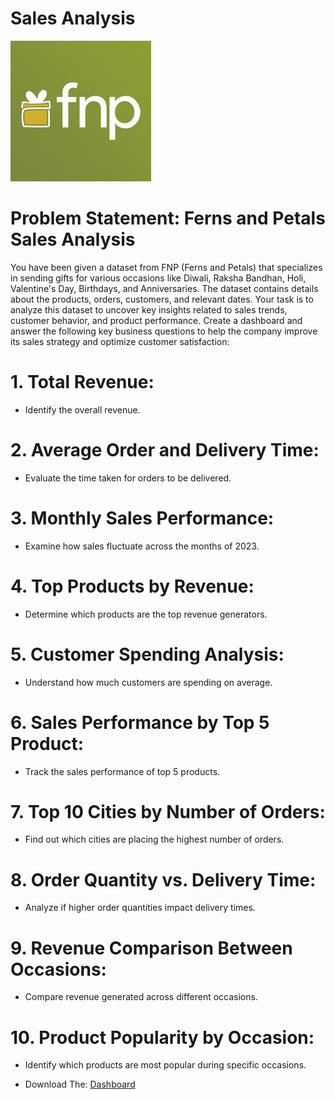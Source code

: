 # Sales Analysis 

![Ferns and Petalls](https://github.com/vkurra12/Excel_projects/blob/main/Sales_Analysis/download.jpeg)

# Problem Statement: Ferns and Petals Sales Analysis 
You have been given a dataset from FNP (Ferns and Petals) that specializes in sending gifts for 
various occasions like Diwali, Raksha Bandhan, Holi, Valentine's Day, Birthdays, and 
Anniversaries. The dataset contains details about the products, orders, customers, and relevant 
dates. Your task is to analyze this dataset to uncover key insights related to sales trends, customer 
behavior, and product performance. 
Create a dashboard and answer the following key business questions to help the company improve 
its sales strategy and optimize customer satisfaction:  

# 1. Total Revenue: 
 - Identify the overall revenue.
# 2. Average Order and Delivery Time:
 - Evaluate the time taken for orders to be delivered. 
# 3. Monthly Sales Performance: 
 - Examine how sales fluctuate across the months of 2023. 
# 4. Top Products by Revenue: 
 - Determine which products are the top revenue generators. 
# 5. Customer Spending Analysis: 
 - Understand how much customers are spending on average.  
# 6. Sales Performance by Top 5 Product:
 - Track the sales performance of top 5 products.  
# 7. Top 10 Cities by Number of Orders:
 - Find out which cities are placing the highest number of orders.  
# 8. Order Quantity vs. Delivery Time: 
 - Analyze if higher order quantities impact delivery times. 
# 9. Revenue Comparison Between Occasions:
 - Compare revenue generated across different occasions.  
# 10. Product Popularity by Occasion: 
 - Identify which products are most popular during specific occasions.

- Download The: [Dashboard](https://github.com/vkurra12/Excel_projects/blob/main/Sales_Analysis/Dashboard.png)
